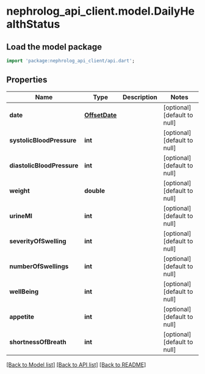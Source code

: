 # nephrolog_api_client.model.DailyHealthStatus

## Load the model package
```dart
import 'package:nephrolog_api_client/api.dart';
```

## Properties
Name | Type | Description | Notes
------------ | ------------- | ------------- | -------------
**date** | [**OffsetDate**](OffsetDate.md) |  | [optional] [default to null]
**systolicBloodPressure** | **int** |  | [optional] [default to null]
**diastolicBloodPressure** | **int** |  | [optional] [default to null]
**weight** | **double** |  | [optional] [default to null]
**urineMl** | **int** |  | [optional] [default to null]
**severityOfSwelling** | **int** |  | [optional] [default to null]
**numberOfSwellings** | **int** |  | [optional] [default to null]
**wellBeing** | **int** |  | [optional] [default to null]
**appetite** | **int** |  | [optional] [default to null]
**shortnessOfBreath** | **int** |  | [optional] [default to null]

[[Back to Model list]](../README.md#documentation-for-models) [[Back to API list]](../README.md#documentation-for-api-endpoints) [[Back to README]](../README.md)


